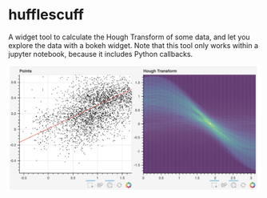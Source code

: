 # hufflescuff

A widget tool to calculate the Hough Transform of some data, and let you explore the data with a bokeh widget. Note that this tool only works within a jupyter notebook, because it includes Python callbacks. 

![Hough Transform Widget](hough.png)
